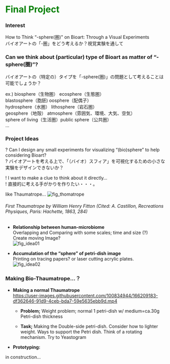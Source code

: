 # <span style="color: green; ">Final Project</span>

### Interest
How to Think “-sphere(圏)" on Bioart: Through a Visual Experiments  
バイオアートの「-圏」をどう考えるか？視覚実験を通して

### Can we think about (particular) type of Bioart as matter of “-sphere(圏)”?  
バイオアートの（特定の）タイプを「-sphere(圏)」の問題として考えることは可能でしょうか？

  ex.)
	biosphere（生物圏） ecosphere（生態圏）  
	blastosphere（胞胚)  oosphere（配偶子）  
	hydrosphere（水圏） lithosphere（岩石圏）  
	geosphere（地殻）  atmosphere（雰囲気、環境、大気、空気）  
	sphere of living（生活圏）public sphere（公共圏）  
	…

### Project Ideas
? Can I design any small experiments for visualizing “(bio)sphere” to help considering Bioart?  
? バイオアートを考える上で、「（バイオ）スフィア」を可視化するための小さな実験をデザインできないか？  

! I want to make a clue to think about it directly…  
! 直接的に考える手がかりを作りたい・・・。    

like Thaumatrope...
![fig_thomatrope](https://user-images.githubusercontent.com/100834944/161601645-d5c3f156-054b-4695-bde0-6e6bf4fc6d82.png)
###### First Thaumatrope by William Henry Fitton (Cited: A. Castillon, *Recreations Physiques*, Paris: Hachette, 1863, 284)


- **Relationship between human-microbiome**  
Overlapping and Comparing with some scales; time and size (?)  
Create moving Image?  
![fig_idea01](https://user-images.githubusercontent.com/100834944/161602290-66e9f515-9b48-4570-a85f-a5b22f4ce5f1.png)

* **Accumulation of the “sphere” of petri-dish image**  
Printing on tracing papers? or laser cutting acrylic plates.  
![fig_idea02](https://user-images.githubusercontent.com/100834944/161602449-a5c094d0-41ac-4648-ab9f-0d86f7b47547.jpg)


### Making Bio-Thaumatrope...？
- **Making a normal Thaumatrope**  
https://user-images.githubusercontent.com/100834944/166209183-df362646-91d9-4ceb-bda7-59e5635ebb9d.mp4

  - **Problem;**
  Weight problem;  normal 1 petri-dish w/ medium=ca.30g
  Petri-dish thickness

  - **Task;**
  Making the Double-side petri-dish.
  Consider how to lighter weight.
  Ways to support the Petri dish.
  Think of a rotating mechanism.
  Try to Yeastogram


- **Prototyping:**


in construction...
